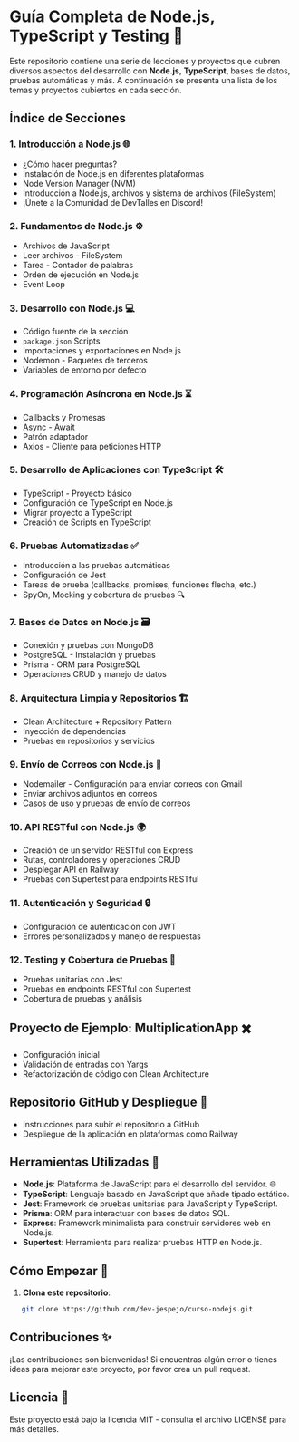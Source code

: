 # Guía Completa de Node.js, TypeScript y Testing 🚀

Este repositorio contiene una serie de lecciones y proyectos que cubren diversos aspectos del desarrollo con **Node.js**, **TypeScript**, bases de datos, pruebas automáticas y más. A continuación se presenta una lista de los temas y proyectos cubiertos en cada sección.

## Índice de Secciones

### 1. **Introducción a Node.js** 🌐
   - ¿Cómo hacer preguntas? 
   - Instalación de Node.js en diferentes plataformas 
   - Node Version Manager (NVM) 
   - Introducción a Node.js, archivos y sistema de archivos (FileSystem) 
   - ¡Únete a la Comunidad de DevTalles en Discord! 

### 2. **Fundamentos de Node.js** ⚙️
   - Archivos de JavaScript 
   - Leer archivos - FileSystem 
   - Tarea - Contador de palabras 
   - Orden de ejecución en Node.js 
   - Event Loop 

### 3. **Desarrollo con Node.js** 💻
   - Código fuente de la sección 
   - `package.json` Scripts 
   - Importaciones y exportaciones en Node.js 
   - Nodemon - Paquetes de terceros 
   - Variables de entorno por defecto 

### 4. **Programación Asíncrona en Node.js** ⏳
   - Callbacks y Promesas 
   - Async - Await 
   - Patrón adaptador 
   - Axios - Cliente para peticiones HTTP 

### 5. **Desarrollo de Aplicaciones con TypeScript** 🛠️
   - TypeScript - Proyecto básico 
   - Configuración de TypeScript en Node.js 
   - Migrar proyecto a TypeScript 
   - Creación de Scripts en TypeScript 

### 6. **Pruebas Automatizadas** ✅
   - Introducción a las pruebas automáticas 
   - Configuración de Jest 
   - Tareas de prueba (callbacks, promises, funciones flecha, etc.) 
   - SpyOn, Mocking y cobertura de pruebas 🔍

### 7. **Bases de Datos en Node.js** 🗃️
   - Conexión y pruebas con MongoDB 
   - PostgreSQL - Instalación y pruebas 
   - Prisma - ORM para PostgreSQL 
   - Operaciones CRUD y manejo de datos 

### 8. **Arquitectura Limpia y Repositorios** 🏗️
   - Clean Architecture + Repository Pattern 
   - Inyección de dependencias 
   - Pruebas en repositorios y servicios 

### 9. **Envío de Correos con Node.js** 📧
   - Nodemailer - Configuración para enviar correos con Gmail 
   - Enviar archivos adjuntos en correos 
   - Casos de uso y pruebas de envío de correos 

### 10. **API RESTful con Node.js** 🌍
   - Creación de un servidor RESTful con Express 
   - Rutas, controladores y operaciones CRUD 
   - Desplegar API en Railway 
   - Pruebas con Supertest para endpoints RESTful 

### 11. **Autenticación y Seguridad** 🔒
   - Configuración de autenticación con JWT 
   - Errores personalizados y manejo de respuestas 

### 12. **Testing y Cobertura de Pruebas** 🧪
   - Pruebas unitarias con Jest 
   - Pruebas en endpoints RESTful con Supertest 
   - Cobertura de pruebas y análisis 

## Proyecto de Ejemplo: MultiplicationApp ✖️
   - Configuración inicial 
   - Validación de entradas con Yargs 
   - Refactorización de código con Clean Architecture 

## Repositorio GitHub y Despliegue 🚀
   - Instrucciones para subir el repositorio a GitHub 
   - Despliegue de la aplicación en plataformas como Railway 

## Herramientas Utilizadas 🔧
   - **Node.js**: Plataforma de JavaScript para el desarrollo del servidor. 🌐
   - **TypeScript**: Lenguaje basado en JavaScript que añade tipado estático. 
   - **Jest**: Framework de pruebas unitarias para JavaScript y TypeScript. 
   - **Prisma**: ORM para interactuar con bases de datos SQL. 
   - **Express**: Framework minimalista para construir servidores web en Node.js. 
   - **Supertest**: Herramienta para realizar pruebas HTTP en Node.js. 

## Cómo Empezar 🚀

1. **Clona este repositorio**:

```bash
   git clone https://github.com/dev-jespejo/curso-nodejs.git 
```

## Contribuciones ✨
¡Las contribuciones son bienvenidas! Si encuentras algún error o tienes ideas para mejorar este proyecto, por favor crea un pull request.

## Licencia 📄
Este proyecto está bajo la licencia MIT - consulta el archivo LICENSE para más detalles.